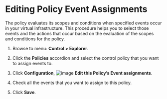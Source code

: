 # Editing Policy Event Assignments

The policy evaluates its scopes and conditions when specified events
occur in your virtual infrastructure. This procedure helps you to select
those events and the actions that occur based on the evaluation of the
scopes and conditions for the policy.

1. Browse to menu: **Control > Explorer**.

2. Click the **Policies** accordion and select the control policy that
   you want to assign events to.

3. Click **Configuration**,
   ![image](../images/1851.png) **Edit this Policy’s Event assignments**.

4. Check all the events that you want to assign to this policy.

5. Click **Save**.
